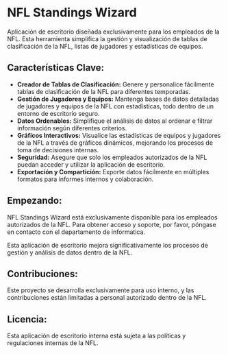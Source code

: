 # NFL Standings Wizard

Aplicación de escritorio diseñada exclusivamente para los empleados de la NFL. Esta herramienta simplifica la gestión y visualización de tablas de clasificación de la NFL, listas de jugadores y estadísticas de equipos.

## Características Clave:

- **Creador de Tablas de Clasificación:** Genere y personalice fácilmente tablas de clasificación de la NFL para diferentes temporadas.
- **Gestión de Jugadores y Equipos:** Mantenga bases de datos detalladas de jugadores y equipos de la NFL con estadísticas, todo dentro de un entorno de escritorio seguro.
- **Datos Ordenables:** Simplifique el análisis de datos al ordenar e filtrar información según diferentes criterios.
- **Gráficos Interactivos:** Visualice las estadísticas de equipos y jugadores de la NFL a través de gráficos dinámicos, mejorando los procesos de toma de decisiones internas.
- **Seguridad:** Asegure que solo los empleados autorizados de la NFL puedan acceder y utilizar la aplicación de escritorio.
- **Exportación y Compartición:** Exporte datos fácilmente en múltiples formatos para informes internos y colaboración.

## Empezando:

NFL Standings Wizard está exclusivamente disponible para los empleados autorizados de la NFL. Para obtener acceso y soporte,
por favor, póngase en contacto con el departamento de informatica.

Esta aplicación de escritorio mejora significativamente los procesos de gestión y análisis de datos dentro de la NFL.

## Contribuciones:

Este proyecto se desarrolla exclusivamente para uso interno, y las contribuciones están limitadas a personal autorizado dentro de la NFL.

## Licencia:

Esta aplicación de escritorio interna está sujeta a las políticas y regulaciones internas de la NFL.

